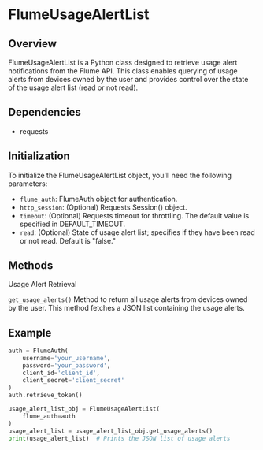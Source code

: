 # FlumeUsageAlertList
## Overview
FlumeUsageAlertList is a Python class designed to retrieve usage alert notifications from the Flume API. This class enables querying of usage alerts from devices owned by the user and provides control over the state of the usage alert list (read or not read).

## Dependencies
 - requests

## Initialization
To initialize the FlumeUsageAlertList object, you'll need the following parameters:

 - `flume_auth`: FlumeAuth object for authentication.
 - `http_session`: (Optional) Requests Session() object.
 - `timeout`: (Optional) Requests timeout for throttling. The default value is specified in DEFAULT_TIMEOUT.
 - `read`: (Optional) State of usage alert list; specifies if they have been read or not read. Default is "false."

## Methods
Usage Alert Retrieval

`get_usage_alerts()`
Method to return all usage alerts from devices owned by the user. This method fetches a JSON list containing the usage alerts.

## Example
```python 
auth = FlumeAuth(
    username='your_username',
    password='your_password',
    client_id='client_id',
    client_secret='client_secret'
)
auth.retrieve_token()

usage_alert_list_obj = FlumeUsageAlertList(
    flume_auth=auth
)
usage_alert_list = usage_alert_list_obj.get_usage_alerts()
print(usage_alert_list)  # Prints the JSON list of usage alerts
```